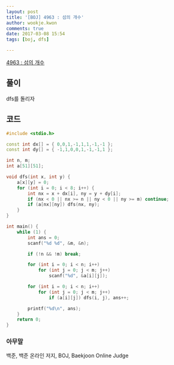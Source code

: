 ```yaml
---
layout: post
title: '[BOJ] 4963 : 섬의 개수'
author: wookje.kwon
comments: true
date: 2017-03-08 15:54
tags: [boj, dfs]

---
```


[4963 : 섬의 개수](https://www.acmicpc.net/problem/4963)

## 풀이

dfs를 돌리자  

## 코드

```cpp
#include <stdio.h>

const int dx[] = { 0,0,1,-1,1,1,-1,-1 };
const int dy[] = { -1,1,0,0,1,-1,-1,1 };

int n, m;
int a[51][51];

void dfs(int x, int y) {
	a[x][y] = 0;
	for (int i = 0; i < 8; i++) {
		int nx = x + dx[i], ny = y + dy[i];
		if (nx < 0 || nx >= n || ny < 0 || ny >= m) continue;
		if (a[nx][ny]) dfs(nx, ny);
	}
}

int main() {
	while (1) {
		int ans = 0;
		scanf("%d %d", &m, &n);

		if (!n && !m) break;

		for (int i = 0; i < n; i++)
			for (int j = 0; j < m; j++)
				scanf("%d", &a[i][j]);

		for (int i = 0; i < n; i++)
			for (int j = 0; j < m; j++)
				if (a[i][j]) dfs(i, j), ans++;

		printf("%d\n", ans);
	}
	return 0;
}
```

### 아무말  
백준, 백준 온라인 저지, BOJ, Baekjoon Online Judge